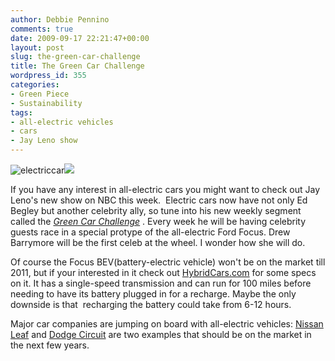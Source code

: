 ```yaml
---
author: Debbie Pennino
comments: true
date: 2009-09-17 22:21:47+00:00
layout: post
slug: the-green-car-challenge
title: The Green Car Challenge
wordpress_id: 355
categories:
- Green Piece
- Sustainability
tags:
- all-electric vehicles
- cars
- Jay Leno show
---
```


![electriccar](http://features.csmonitor.com/innovation/wp-content/assets/6/731/article_photo1.jpg)![](http://www.lib.neu.edu/DOCUME~1/D2A3D~1.PEN/LOCALS~1/Temp/moz-screenshot.jpg)


If you have any interest in all-electric cars you might want to check out Jay Leno's new show on NBC this week.  Electric cars now have not only Ed Begley but another celebrity ally, so tune into his new weekly segment called the [_Green Car Challenge_](http://media.ford.com/article_display.cfm?article_id=30899) . Every week he will be having celebrity guests race in a special protype of the all-electric Ford Focus. Drew Barrymore will be the first celeb at the wheel. I wonder how she will do.

Of course the Focus BEV(battery-electric vehicle) won't be on the market till 2011, but if your interested in it check out [HybridCars.com](http://www.hybridcars.com/vehicle/ford-focus-ev.html) for some specs on it. It has a single-speed transmission and can run for 100 miles before needing to have its battery plugged in for a recharge. Maybe the only downside is that  recharging the battery could take from 6-12 hours.

Major car companies are jumping on board with all-electric vehicles: [Nissan Leaf](http://www.nissanusa.com/leaf-electric-car/#/car/intro) and [Dodge Circuit](http://www.chryslergroupllc.com/en/innovation/envi/specs/dodge_vehicles.php) are two examples that should be on the market in the next few years.


